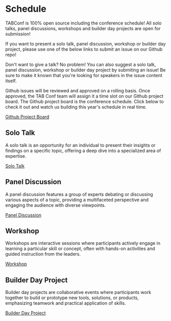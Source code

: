 # Schedule
TABConf is 100% open source including the conference schedule! All solo talks, panel discussions, workshops and builder day projects are open for submission! 

If you want to present a solo talk, panel discussion, workshop or builder day project, please use one of the below links to submit an issue on our Github repo!

Don't want to give a talk? No problem! You can also suggest a solo talk, panel discussion, workshop or builder day project by submiting an issue! Be sure to make it known that you're looking for speakers in the issue content itself.

Github issues will be reviewed and approved on a rolling basis. Once approved, the TAB Conf team will assign it a time slot on our Github project board. The Github project board is the conference schedule. Click below to check it out and watch us building this year's schedule in real time.

<a target="_blank" href="https://github.com/orgs/TABConf/projects/9" class="button button1 button4">Github Project Board</a>

## Solo Talk

A solo talk is an opportunity for an individual to present their insights or findings on a specific topic, offering a deep dive into a specialized area of expertise.

<a target="_blank" href="https://github.com/TABConf/7.tabconf.com/issues/new?template=solo-talk-submission.md" 
class="button button1 button2">Solo Talk</a>

## Panel Discussion

A panel discussion features a group of experts debating or discussing various aspects of a topic, providing a multifaceted perspective and engaging the audience with diverse viewpoints.

<a target="_blank" href="https://github.com/TABConf/7.tabconf.com/issues/new?template=panel-discussion-submission.md" class="button button1 button5">Panel Discussion</a>

## Workshop

Workshops are interactive sessions where participants actively engage in learning a particular skill or concept, often with hands-on activities and guided instruction from the leaders.

<a target="_blank" href="https://github.com/TABConf/7.tabconf.com/issues/new?template=workshop-submission.md" class="button button1 button6">Workshop</a>

## Builder Day Project

Builder day projects are collaborative events where participants work together to build or prototype new tools, solutions, or products, emphasizing teamwork and practical application of skills.

<a target="_blank" href="https://github.com/TABConf/7.tabconf.com/issues/new?template=issue--builder-day-project-submission-.md" class="button button1 ">Builder Day Project</a>
